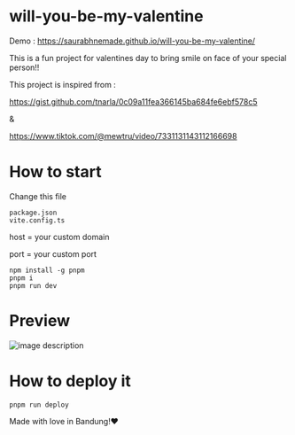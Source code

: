 # will-you-be-my-valentine

Demo : https://saurabhnemade.github.io/will-you-be-my-valentine/

This is a fun project for valentines day to bring smile on face of your special person!!

This project is inspired from :

https://gist.github.com/tnarla/0c09a11fea366145ba684fe6ebf578c5

&

https://www.tiktok.com/@mewtru/video/7331131143112166698

# How to start

Change this file
```
package.json
vite.config.ts
```

host = your custom domain

port = your custom port

```
npm install -g pnpm
pnpm i
pnpm run dev
```

# Preview

![image description](demo.gif)


# How to deploy it
```
pnpm run deploy
```

Made with love in Bandung!❤️
